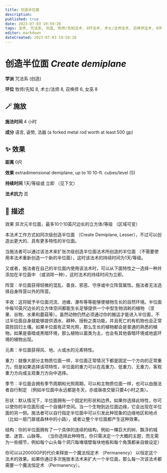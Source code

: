 ```yaml
---
title: 创造半位面
description: 
published: true
date: 2023-07-03 19:59:28
tags: 法术, 咒法系, 创造, 牧师/先知法术, 8环法术, 术士/法师法术, 召唤师法术, 6环法术, 女巫法术
editor: markdown
dateCreated: 2023-07-03 19:59:28
---
```


# **创造半位面** *Create demiplane*

**学派** 咒法系 (创造) 

**环位** 牧师/先知 8, 术士/法师 8, 召唤师 6, 女巫 8

## 🪄 施放

**施法时间** 4 小时

**成分** 语言, 姿势, 法器 (a forked metal rod worth at least 500 gp)

## ✨ 效果  

**距离** 0尺 

**效果** extradimensional demiplane, up to 10 10-ft. cubes/level (S) 

**持续时间** 1天/等级或 立即 （见下文） 

**法术抗力** 否

## 📖 描述

效果          异次元半位面，最多10个10英尺边长的立方体/等级 （区域可变）

本法术工作方式如同次级创造半位面 （Create Demiplane, Lesser），不过可以创造出更大的、具有更多特性的半位面。

当施法者可以通过该法术来扩张次级创造半位面法术所创造的半位面 （不需要使用本法术重新创造一个新的半位面），这时该法术的持续时间为1天/等级。

又或者，施法者在自己的半位面内使用该法术时，可以从下面特性之一选择一种并添加在半位面中 （或消除一种），这时法术的持续时间为立即。

阵营：半位面获得轻微的混乱、善良、邪恶、守序或中立阵营属性。施法者无法选择自身阵营以外的阵营。

丰收：这将赋予半位面河流、池塘、瀑布等等能够使植物生长的自然环境。半位面中每10英尺边长的立方体空间都能生长足够提供一个中型生物消耗的植物 （坚果、谷物、水果和蘑菇等）。虽然动物仍然必须通过你的搬运才能进入半位面，不过半位面自身就能够提供洒水、耕种、授粉之类功能，并且死亡的有机物也会正常腐败回归土壤。如果半位面有正常光照，那么生长的植物都会是普通的熟悉的植物。如果是昏暗或黑暗环境，那么植物以菌类为主，也会有其他昏暗环境或地底环境的植物出现。

元素：半位面获得风、地、火或水的元素特性。

重力：就像大部分主物质位面一样，半位面正常情况下都是固定一个方向的正常重力。但是如果选择该项特性，半位面的重力可以在高重力、低重力、无重力，客观重力方向或主观重力方向中选择。

季节：半位面会拥有季节周期和光照周期，可以和主物质位面一样，也可以由施法者自行制定 （例如半位面中永远都是冬天，亦或昼夜交替只要4小时之类）。

形状：默认情况下，半位面拥有一个固定的形状和边界。如果你选择此特性，你可以使你的半位面形成一个自循环空间。当一个生物到达位面边缘，它会出现在半位面的另一侧。施法者可以自行指定半位面中可以引发此种现象的边缘地区和地点 （比如一扇门扉或森林中的小路），或者让整个半位面都产生这种效果。

结构：你的半位面拥有了一个具体的连续的结构，例如一棵巨大的树、飘浮的城堡、迷宫、山脉等。 （当你选择此种特性，你只需决定一个大概的主题，而无需为一些细节，例如每个山头每个洞穴每堵墙壁每块地板和每个角落都亲自做设定）

你可以以20000GP的代价来释放一个魔法恒定术 （Permanency） 以恒定这个法术的效果。如果你通过多次施放本法术来扩大一个半位面，那么每一次该法术都需要一个魔法恒定术 （Permanency）。
    